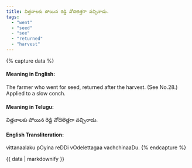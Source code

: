 ```yaml
---
title: విత్తనాలకు పోయిన రెడ్డి వోదెలెత్తగా వచ్చినాడు.
tags:
  - "went"
  - "seed"
  - "see"
  - "returned"
  - "harvest"
---
```


{% capture data %}
#### Meaning in English:
The farmer who went for seed, returned after the harvest.
(See No.28.)
Applied to a slow conch.

#### Meaning in Telugu:
విత్తనాలకు పోయిన రెడ్డి వోదెలెత్తగా వచ్చినాడు.

#### English Transliteration:
vittanaalaku pOyina reDDi vOdelettagaa vachchinaaDu.
{% endcapture %}

{{ data | markdownify }}

